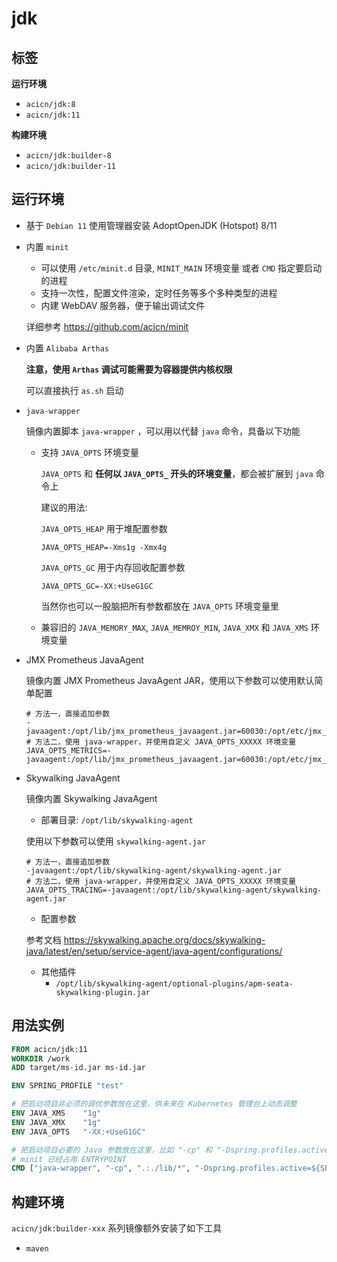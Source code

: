# jdk

## 标签

**运行环境**

* `acicn/jdk:8`
* `acicn/jdk:11`

**构建环境**

* `acicn/jdk:builder-8`
* `acicn/jdk:builder-11`

## 运行环境

* 基于 `Debian 11` 使用管理器安装 AdoptOpenJDK (Hotspot) 8/11

* 内置 `minit`

    - 可以使用 `/etc/minit.d` 目录, `MINIT_MAIN` 环境变量 或者 `CMD` 指定要启动的进程
    - 支持一次性，配置文件渲染，定时任务等多个多种类型的进程
    - 内建 WebDAV 服务器，便于输出调试文件
    
    详细参考 https://github.com/acicn/minit

* 内置 `Alibaba Arthas`

    **注意，使用 `Arthas` 调试可能需要为容器提供内核权限**

    可以直接执行 `as.sh` 启动

* `java-wrapper`

    镜像内置脚本 `java-wrapper` ，可以用以代替 `java` 命令，具备以下功能

    - 支持 `JAVA_OPTS` 环境变量

         `JAVA_OPTS` 和 **任何以 `JAVA_OPTS_` 开头的环境变量**，都会被扩展到 `java` 命令上

         建议的用法:

         `JAVA_OPTS_HEAP` 用于堆配置参数

         `JAVA_OPTS_HEAP=-Xms1g -Xmx4g`

         `JAVA_OPTS_GC` 用于内存回收配置参数

         `JAVA_OPTS_GC=-XX:+UseG1GC`

         当然你也可以一股脑把所有参数都放在 `JAVA_OPTS` 环境变量里

    - 兼容旧的 `JAVA_MEMORY_MAX`, `JAVA_MEMROY_MIN`, `JAVA_XMX` 和 `JAVA_XMS` 环境变量

* JMX Prometheus JavaAgent

    镜像内置 JMX Prometheus JavaAgent JAR，使用以下参数可以使用默认简单配置

    ```shell
    # 方法一，直接追加参数
    -javaagent:/opt/lib/jmx_prometheus_javaagent.jar=60030:/opt/etc/jmx_prometheus_javaagent/simple.yml
    # 方法二，使用 java-wrapper，并使用自定义 JAVA_OPTS_XXXXX 环境变量
    JAVA_OPTS_METRICS=-javaagent:/opt/lib/jmx_prometheus_javaagent.jar=60030:/opt/etc/jmx_prometheus_javaagent/simple.yml
    ```

* Skywalking JavaAgent

    镜像内置 Skywalking JavaAgent

    * 部署目录: `/opt/lib/skywalking-agent`

    使用以下参数可以使用 `skywalking-agent.jar`

    ```shell
    # 方法一，直接追加参数
    -javaagent:/opt/lib/skywalking-agent/skywalking-agent.jar
    # 方法二，使用 java-wrapper，并使用自定义 JAVA_OPTS_XXXXX 环境变量
    JAVA_OPTS_TRACING=-javaagent:/opt/lib/skywalking-agent/skywalking-agent.jar
    ```

    * 配置参数

    参考文档 https://skywalking.apache.org/docs/skywalking-java/latest/en/setup/service-agent/java-agent/configurations/

    * 其他插件
        * `/opt/lib/skywalking-agent/optional-plugins/apm-seata-skywalking-plugin.jar`
 
## 用法实例

``` dockerfile
FROM acicn/jdk:11
WORKDIR /work
ADD target/ms-id.jar ms-id.jar

ENV SPRING_PROFILE "test"

# 把启动项目非必须的调优参数放在这里，供未来在 Kubernetes 管理台上动态调整
ENV JAVA_XMS    "1g"
ENV JAVA_XMX    "1g"
ENV JAVA_OPTS   "-XX:+UseG1GC"

# 把启动项目必要的 Java 参数放在这里，比如 "-cp" 和 "-Dspring.profiles.active=${SPRING_PROFILE}" 参数
# minit 已经占用 ENTRYPOINT
CMD ["java-wrapper", "-cp", ".:./lib/*", "-Dspring.profiles.active=${SPRING_PROFILE}", "-jar", "ms-id.jar"]
```

## 构建环境

`acicn/jdk:builder-xxx` 系列镜像额外安装了如下工具

* `maven`
